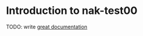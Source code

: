 # Introduction to nak-test00

TODO: write [great documentation](http://jacobian.org/writing/what-to-write/)
